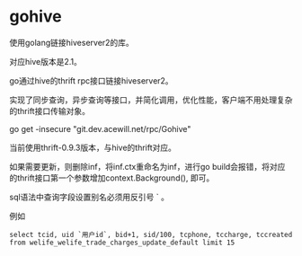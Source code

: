 # gohive

使用golang链接hiveserver2的库。

对应hive版本是2.1。

go通过hive的thrift rpc接口链接hiveserver2。

实现了同步查询，异步查询等接口，并简化调用，优化性能，客户端不用处理复杂的thrift接口传输对象。

go get -insecure "git.dev.acewill.net/rpc/Gohive"

当前使用thrift-0.9.3版本，与hive的thrift对应。

如果需要更新，则删除inf，将inf.ctx重命名为inf，进行go build会报错，将对应的thrift接口第一个参数增加context.Background(), 即可。

sql语法中查询字段设置别名必须用反引号 ` 。

例如

```
select tcid, uid `用户id`, bid+1, sid/100, tcphone, tccharge, tccreated from welife_welife_trade_charges_update_default limit 15
```

